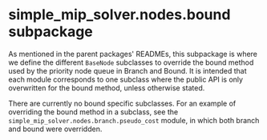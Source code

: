 # simple_mip_solver.nodes.bound subpackage

As mentioned in the parent packages' READMEs, this subpackage is where we define
the different `BaseNode` subclasses to override the bound method used by
the priority node queue in Branch and Bound. It is intended that each module
corresponds to one subclass where the public API is only overwritten for the bound
method, unless otherwise stated.

There are currently no bound specific subclasses. For an example of overriding
the bound method in a subclass, see the `simple_mip_solver.nodes.branch.pseudo_cost`
module, in which both branch and bound were overridden.
